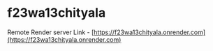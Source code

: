 # f23wa13chityala


 Remote Render server Link - [https://f23wa13chityala.onrender.com](https://f23wa13chityala.onrender.com)

